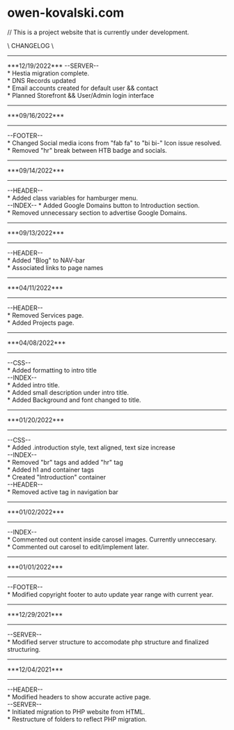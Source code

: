 # owen-kovalski.com

// This is a project website that is currently under development.

\\   CHANGELOG   \\
<hr>
***12/19/2022***
--SERVER--
<br>
* Hestia migration complete.
<br>
* DNS Records updated
<br>
* Email accounts created for default user && contact
<br>
* Planned Storefront && User/Admin login interface
<hr>
***09/16/2022***
<hr>
--FOOTER--
<br>
* Changed Social media icons from "fab fa" to "bi bi-" Icon issue resolved.
<br>
* Removed "hr" break between HTB badge and socials.
<hr>
***09/14/2022***
<hr>
--HEADER--
<br>
* Added class variables for hamburger menu.
<br>
--INDEX--
* Added Google Domains button to Introduction section.
<br>
* Removed unnecessary section to advertise Google Domains.
<hr>
***09/13/2022***
<hr>
--HEADER--
<br>
* Added "Blog" to NAV-bar
<br>
* Associated links to page names
<hr>
***04/11/2022***
<hr>
--HEADER--
<br>
* Removed Services page.
<br>
* Added Projects page.
<hr>
***04/08/2022***
<hr>
--CSS--
<br>
* Added formatting to intro title
<br>
--INDEX--
<br>
* Added intro title.
<br>
* Added small description under intro title.
<br>
* Added Background and font changed to title.
<hr>
***01/20/2022***
<hr>
--CSS--
<br>
* Added .introduction style, text aligned, text size increase
<br>
--INDEX--
<br>
* Removed "br" tags and added "hr" tag
<br>
* Added h1 and container tags
<br>
* Created "Introduction" container
<br>
--HEADER--
<br>
* Removed active tag in navigation bar
<hr>
***01/02/2022***
<hr>
--INDEX--
<br>
* Commented out content inside carosel images. Currently unneccesary.
<br>
* Commented out carosel to edit/implement later.
<hr>
***01/01/2022***
<hr>
--FOOTER--
<br>
* Modified copyright footer to auto update year range with current year.
<hr>
***12/29/2021***
<hr>
--SERVER--
<br>
* Modified server structure to accomodate php structure and finalized structuring.
<hr>
***12/04/2021***
<hr>
--HEADER--
<br>
* Modified headers to show accurate active page.
<br>
--SERVER--
<br>
* Initiated migration to PHP website from HTML.
<br>
* Restructure of folders to reflect PHP migration.

